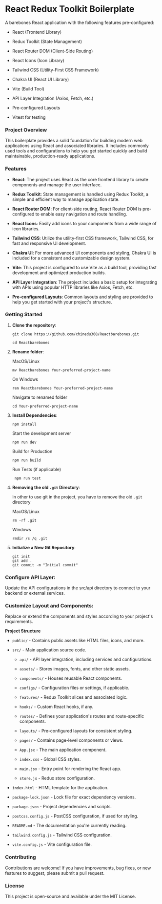 # React Redux Toolkit Boilerplate

A barebones React application with the following features pre-configured:

- React (Frontend Library)

- Redux Toolkit (State Management)

- React Router DOM (Client-Side Routing)

- React Icons (Icon Library)

- Tailwind CSS (Utility-First CSS Framework)

- Chakra UI (React UI Library)

- Vite (Build Tool)

- API Layer Integration (Axios, Fetch, etc.)

- Pre-configured Layouts

- Vitest for testing

### Project Overview

This boilerplate provides a solid foundation for building modern web applications using React and associated libraries. It includes commonly used tools and configurations to help you get started quickly and build maintainable, production-ready applications.

### Features

- **React**: The project uses React as the core frontend library to create components and manage the user interface.

- **Redux Toolkit**: State management is handled using Redux Toolkit, a simple and efficient way to manage application state.

- **React Router DOM**: For client-side routing, React Router DOM is pre-configured to enable easy navigation and route handling.

- **React Icons**: Easily add icons to your components from a wide range of icon libraries.

- **Tailwind CSS**: Utilize the utility-first CSS framework, Tailwind CSS, for fast and responsive UI development.

- **Chakra UI**: For more advanced UI components and styling, Chakra UI is included for a consistent and customizable design system.

- **Vite**: This project is configured to use Vite as a build tool, providing fast development and optimized production builds.

- **API Layer Integration**: The project includes a basic setup for integrating with APIs using popular HTTP libraries like Axios, Fetch, etc.

- **Pre-configured Layouts**: Common layouts and styling are provided to help you get started with your project's structure.

### Getting Started

1. **Clone the repository**:

   ```shell
   git clone https://github.com/chinedu360/Reactbarebones.git

   cd Reactbarebones
   ```

2. **Rename folder**:

   MacOS/Linux

   ```shell
   mv Reactbarebones Your-preferred-project-name
   ```

   On Windows

   ```shell
   ren Reactbarebones Your-preferred-project-name
   ```

   Navigate to renamed folder

   ```shell
   cd Your-preferred-project-name
   ```

3. **Install Dependencies**:

   ```shell
   npm install
   ```

   Start the development server

   ```shell
   npm run dev
   ```

   Build for Production

   ```shell
   npm run build
   ```

   Run Tests (if applicable)

   ```shell
    npm run test
   ```

4. **Removing the old `.git` Directory**:

   In other to use git in the project, you have to remove the old `.git` directory

   MacOS/Linux

   ```shell
   rm -rf .git
   ```

   Windows

   ```shell
   rmdir /s /q .git
   ```

5. **Initialize a New Git Repository**:

   ```shell
   git init
   git add .
   git commit -m "Initial commit"
   ```

### Configure API Layer:

Update the API configurations in the src/api directory to connect to your backend or external services.

### Customize Layout and Components:

Replace or extend the components and styles according to your project's requirements.

**Project Structure**

- `public/` - Contains public assets like HTML files, icons, and more.

- `src/` - Main application source code.

  - `api/` - API layer integration, including services and configurations.

  - `assets/` - Stores images, fonts, and other static assets.

  - `components/` - Houses reusable React components.

  - `configs/` - Configuration files or settings, if applicable.

  - `features/` - Redux Toolkit slices and associated logic.

  - `hooks/` - Custom React hooks, if any.

  - `routes/` - Defines your application's routes and route-specific components.

  - `layouts/` - Pre-configured layouts for consistent styling.

  - `pages/` - Contains page-level components or views.

  - `App.jsx` - The main application component.

  - `index.css` - Global CSS styles.

  - `main.jsx` - Entry point for rendering the React app.

  - `store.js` - Redux store configuration.

- `index.html` - HTML template for the application.

- `package-lock.json` - Lock file for exact dependency versions.

- `package.json` - Project dependencies and scripts.

- `postcss.config.js` - PostCSS configuration, if used for styling.

- `README.md` - The documentation you're currently reading.

- `tailwind.config.js` - Tailwind CSS configuration.

- `vite.config.js` - Vite configuration file.

### Contributing

Contributions are welcome! If you have improvements, bug fixes, or new features to suggest, please submit a pull request.

### License

This project is open-source and available under the MIT License.
